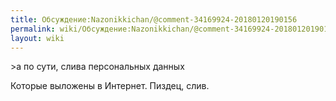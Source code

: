 ```yaml
---
title: Обсуждение:Nazonikkichan/@comment-34169924-20180120190156
permalink: wiki/Обсуждение:Nazonikkichan/@comment-34169924-20180120190156/
layout: wiki
---
```


\><span style="font-size:14px;font-weight:400;">а по сути, слива
персональных данных</span>

<span style="font-size:14px;font-weight:400;">Которые выложены в
Интернет. Пиздец, слив.</span>
